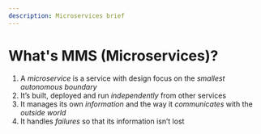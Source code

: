 ```yaml
---
description: Microservices brief
---
```


# What's MMS \(Microservices\)?

1. A _microservice_ is a service with design focus on the _smallest autonomous boundary_ 
2. It’s built, deployed and run _independently_ from other services 
3. It manages its own _information_ and the way it _communicates_ with the _outside world_ 
4. It handles _failures_ so that its information isn’t lost

